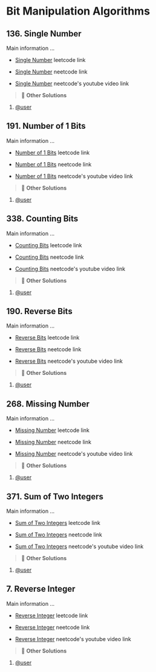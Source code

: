 # Bit Manipulation Algorithms

## 136. Single Number

Main information ...

- [Single Number](https://leetcode.com/problems/single-number/description/) leetcode link

- [Single Number](https://neetcode.io/solutions/single-number) neetcode link

- [Single Number](https://youtu.be/qMPX1AOa83k) neetcode's youtube video link

> :mega: **Other Solutions**

1. [@user](ulr)

<!-- line -->
<!-- line -->
<!-- line -->

## 191. Number of 1 Bits

Main information ...

- [Number of 1 Bits](https://leetcode.com/problems/number-of-1-bits/description/) leetcode link

- [Number of 1 Bits](https://neetcode.io/solutions/number-of-1-bits) neetcode link

- [Number of 1 Bits](https://youtu.be/5Km3utixwZs) neetcode's youtube video link

> :mega: **Other Solutions**

1. [@user](ulr)

<!-- line -->
<!-- line -->
<!-- line -->

## 338. Counting Bits

Main information ...

- [Counting Bits](https://leetcode.com/problems/counting-bits/description/) leetcode link

- [Counting Bits](url) neetcode link

- [Counting Bits](url) neetcode's youtube video link

> :mega: **Other Solutions**

1. [@user](ulr)

<!-- line -->
<!-- line -->
<!-- line -->

## 190. Reverse Bits

Main information ...

- [Reverse Bits](https://leetcode.com/problems/reverse-bits/description/) leetcode link

- [Reverse Bits](url) neetcode link

- [Reverse Bits](url) neetcode's youtube video link

> :mega: **Other Solutions**

1. [@user](ulr)

<!-- line -->
<!-- line -->
<!-- line -->

## 268. Missing Number

Main information ...

- [Missing Number](https://leetcode.com/problems/missing-number/description/) leetcode link

- [Missing Number](url) neetcode link

- [Missing Number](url) neetcode's youtube video link

> :mega: **Other Solutions**

1. [@user](ulr)

<!-- line -->
<!-- line -->
<!-- line -->

## 371. Sum of Two Integers

Main information ...

- [Sum of Two Integers](https://leetcode.com/problems/sum-of-two-integers/description/) leetcode link

- [Sum of Two Integers](url) neetcode link

- [Sum of Two Integers](url) neetcode's youtube video link

> :mega: **Other Solutions**

1. [@user](ulr)

<!-- line -->
<!-- line -->
<!-- line -->

## 7. Reverse Integer

Main information ...

- [Reverse Integer](https://leetcode.com/problems/reverse-integer/description/) leetcode link

- [Reverse Integer](url) neetcode link

- [Reverse Integer](url) neetcode's youtube video link

> :mega: **Other Solutions**

1. [@user](ulr)

<!-- line -->
<!-- line -->
<!-- line -->
